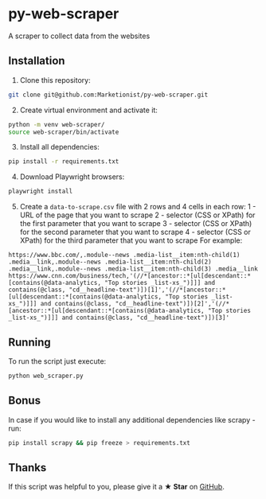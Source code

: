 # py-web-scraper

A scraper to collect data from the websites

## Installation
1. Clone this repository:
```bash
git clone git@github.com:Marketionist/py-web-scraper.git
```
2. Create virtual environment and activate it:
```bash
python -m venv web-scraper/
source web-scraper/bin/activate
```
3. Install all dependencies:
```bash
pip install -r requirements.txt
```
4. Download Playwright browsers:
```bash
playwright install
```
5. Create a `data-to-scrape.csv` file with 2 rows and 4 cells in each row:
    1 - URL of the page that you want to scrape
    2 - selector (CSS or XPath) for the first parameter that you want to scrape
    3 - selector (CSS or XPath) for the second parameter that you want to scrape
    4 - selector (CSS or XPath) for the third parameter that you want to scrape
For example:
```
https://www.bbc.com/,.module--news .media-list__item:nth-child(1) .media__link,.module--news .media-list__item:nth-child(2) .media__link,.module--news .media-list__item:nth-child(3) .media__link
https://www.cnn.com/business/tech,'(//*[ancestor::*[ul[descendant::*[contains(@data-analytics, "Top stories _list-xs_")]]] and contains(@class, "cd__headline-text")])[1]','(//*[ancestor::*[ul[descendant::*[contains(@data-analytics, "Top stories _list-xs_")]]] and contains(@class, "cd__headline-text")])[2]','(//*[ancestor::*[ul[descendant::*[contains(@data-analytics, "Top stories _list-xs_")]]] and contains(@class, "cd__headline-text")])[3]'
```

## Running
To run the script just execute:
```bash
python web_scraper.py
```

## Bonus
In case if you would like to install any additional dependencies like scrapy - run:
```bash
pip install scrapy && pip freeze > requirements.txt
```

## Thanks
If this script was helpful to you, please give it a **★ Star** on
[GitHub](https://github.com/Marketionist/py-web-scraper).
